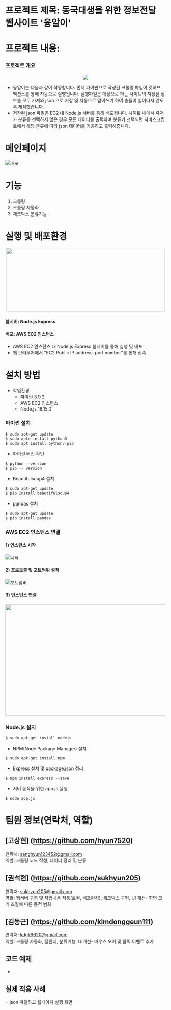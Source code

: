 # 프로젝트 제목: 동국대생을 위한 정보전달 웹사이트 '융알이'



# 프로젝트 내용:
### 프로젝트 개요
<p align='center'>
<img src="https://user-images.githubusercontent.com/101690336/173097715-4a85d96a-c3ea-4734-a859-136ec1f681de.png">
</p>

* 융알이는 다음과 같이 작동합니다. 먼저 파이썬으로 작성된 크롤링 파일이 깃허브 액션스를 통해 자동으로 실행됩니다. 실행파일은 대상으로 하는 사이트의 지정된 정보를 모두 가져와 json 으로 저장 및 자동으로 덮어쓰기 하여 충돌이 일어나지 않도록 제작했습니다. 
* 저장된 json 파일은 EC2 내 Node.js 서버를 통해 배포됩니다. 사이트 내에서 유저가 분류를 선택하지 않은 경우 모든 데이터를 출력하며 분류가 선택되면 자바스크립트에서 해당 분류에 따라 json 데이터를 가공하고 출력해줍니다. 

# 메인페이지
![배포](https://user-images.githubusercontent.com/91311610/173172914-1c8d3719-4373-4989-81b5-e7e6369d541c.png)

# 기능
1. 크롤링
2. 크롤링 자동화
3. 체크박스 분류기능

# 실행 및 배포환경
<p align='center'>
<img src="https://user-images.githubusercontent.com/91311610/173174063-dceb803e-2ee7-4178-98a6-5d5c13413948.png" width="500" height="200">
</p>


#### 웹서버: Node.js Express 
#### 배포: AWS EC2 인스턴스
- AWS EC2 인스턴스 내 Node.js Express 웹서버를 통해 실행 및 배포
- 웹 브라우저에서 "EC2 Public IP address: port number"를 통해 접속





# 설치 방법
 * 작업환경
   * 파이썬 3.9.2
   * AWS EC2 인스턴스
   * Node.js 16.15.0


### 파이썬 설치
```c
$ sudo apt-get update
$ sudo apte install python3
$ sudo apt install python3-pip
```
* 파이썬 버전 확인
```c
$ python --version
$ pip -- version
```
* Beautifulsoup4 설치
```c
$ sudo apt-get update
$ pip install beautifulsoup4 
```
* pandas 설치
```c
$ sudo apt-get update
$ pip install pandas 
```

### AWS EC2 인스턴스 연결

#### 1) 인스턴스 시작
![시작](https://user-images.githubusercontent.com/91311610/173173438-037b8129-ad2a-4f31-9db0-44507facd858.png)
#### 2) 프로토콜 및 포트범위 설정
![포트넘버](https://user-images.githubusercontent.com/91311610/173173369-086e666d-0192-4a70-a7b0-de0a761f5844.png)
#### 3) 인스턴스 연결
<img src="https://user-images.githubusercontent.com/91311610/173173546-28859cf2-90e0-4770-aff4-332ff62b1b84.png" width="592" height="350">


### Node.js 설치
```c
$ sudo apt-get install nodejs
```
* NPM(Node Package Manager) 설치
```c
$ sudo apt-get install npm
```
* Express 설치 및 package.json 정리
```c
$ npm install express --save
```
* 서버 동작을 위한 app.js 실행
```c
$ node app.js
```

# 팀원 정보(연락처, 역할)
## [고상현] (https://github.com/hyun7520) 
연락처: sanghyun123452@gmail.com  
역할: 크롤링 코드 작성, 데이터 정리 및 분류

## [권석현] (https://github.com/sukhyun205)
연락처: sukhyun205@gmail.com  
역할: 웹서버 구축 및 작업내용 적용(로컬, 배포환경), 체크박스 구현, UI 개선- 화면 크기 조절에 따른 동적 변화

## [김동근] (https://github.com/kimdonggeun111)
연락처: kdgk9620@gmail.com  
역할: 크롤링 자동화, 캘린더, 분류기능, UI개선- 마우스 오버 및 클릭 이벤트 추가

## 코드 예제
- 
## 실제 적용 사례
= json 파일하고 웹페이지 실행 화면


